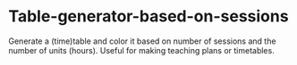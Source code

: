 # Table-generator-based-on-sessions
Generate a (time)table and color it based on number of sessions and the number of units (hours). Useful for making teaching plans or timetables.
